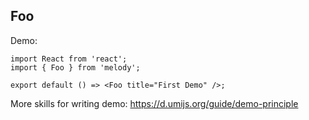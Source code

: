 
## Foo

Demo:

```tsx
import React from 'react';
import { Foo } from 'melody';

export default () => <Foo title="First Demo" />;
```

More skills for writing demo: https://d.umijs.org/guide/demo-principle
